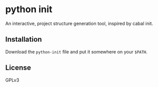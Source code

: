 python init
===========

An interactive, project structure generation tool, inspired by cabal init.

Installation
------------

Download the `python-init` file and put it somewhere on your `$PATH`.

License
-------

GPLv3
